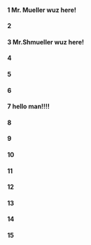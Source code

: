 #### 1 Mr. Mueller wuz here!
#### 2
#### 3 Mr.Shmueller wuz here!
#### 4
#### 5
#### 6
#### 7 hello man!!!!
#### 8
#### 9
#### 10
#### 11
#### 12
#### 13
#### 14
#### 15